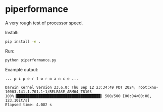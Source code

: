 # piperformance

A very rough test of processor speed.

Install:
```bash
pip install -e .
```

Run:
```bash
python piperformance.py
```

Example output:
```
... p i p e r f o r m a n c e ...

Darwin Kernel Version 23.6.0: Thu Sep 12 23:34:49 PDT 2024; root:xnu-10063.141.1.701.1~1/RELEASE_ARM64_T8103
100%|██████████████████████████████████████| 500/500 [00:04<00:00, 123.10it/s]
Elapsed time: 4.082 s
```
